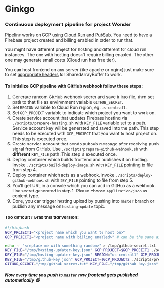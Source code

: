# Ginkgo

### Continuous deployment pipeline for project Wonder

Pipeline works on GCP using [Cloud Run](https://cloud.google.com/run/) and [PubSub](https://cloud.google.com/pubsub/).
You need to have a Firebase project created and billing enabled in order to run that.

You might have different project for hosting and different for cloud run instances. The one with hosting doesn't require
billing enabled. The other one may generate small costs (Cloud run has free tier).

You can host frontend on any server (like apache or nginx) just make sure to
set [appropriate headers](https://developer.mozilla.org/en-US/docs/Web/JavaScript/Reference/Global_Objects/SharedArrayBuffer#security_requirements)
for SharedArrayBuffer to work.

#### To initialize GCP pipeline with GitHub webhook follow these steps:

1. Generate random GitHub webhook secret and save it into file, then set path to that file as environment
   variable `GITHUB_SECRET`.
2. Set `REGION` variable to Cloud Run region, eg. `us-central1`.
3. Set `GCP_PROJECT` variable to indicate which project you want to work on.
4. Create service account that updates Firebase hosting via `./scripts/prepare-hosting.sh` with `KEY_FILE` variable set
   to a path. Service account key will be generated and saved into the path. This step needs to be executed
   with `GCP_PROJECT` that you want to host project on. This step is executed once.
5. Create service account that sends pubsub message after receiving push signal from GitHub.
   Use `./scripts/prepare-github-webhook.sh` with **different** `KEY_FILE` path. This step is executed once.
6. Deploy container which builds frontend and publishes it on hosting. Invoke `./scripts/build-deploy-image.sh`
   with `KEY_FILE` pointing to file from step 4.
7. Deploy container which acts as a webhook. Invoke `./scripts/deploy-github-webhook.sh`
   with `KEY_FILE` pointing to file from step 5.
8. You'll get URL in a console which you can add in GitHub as a webhook. Use secret generated in step 1. Please
   choose `application/json` as content type.
9. Done, you can trigger hosting upload by pushing into `master` branch or publish any message on `hosting-update`
   topic.

#### Too difficult? Grab this tldr version:

```bash
#!/bin/bash
GCP_PROJECT1="<project name which you want to host on>"
GCP_PROJECT2="<project name with billing enabled>" # can be the same as above

echo -n "<replace me with something random>" > /tmp/github-secret.txt
KEY_FILE="/tmp/hosting-updater-key.json" GCP_PROJECT=$GCP_PROJECT1 ./scripts/prepare-hosting.sh
KEY_FILE="/tmp/hosting-updater-key.json" REGION="us-central1" GCP_PROJECT=$GCP_PROJECT2 ./scripts/build-deploy-image.sh
KEY_FILE="/tmp/github-key.json" GCP_PROJECT=$GCP_PROJECT2 ./scripts/prepare-github-webhook.sh
GITHUB_SECRET="/tmp/github-secret.txt" KEY_FILE="/tmp/github-key.json" REGION="us-central1" GCP_PROJECT=$GCP_PROJECT2 ./scripts/deploy-github-webhook.sh
```

##### Now every time you push to `master` new frontend gets published automatically 😃

